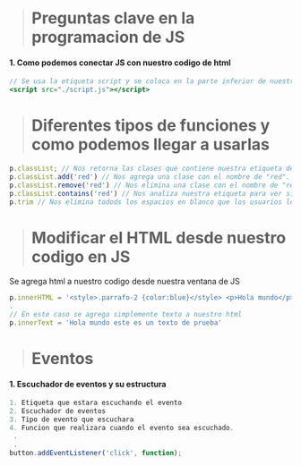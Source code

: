 > # Preguntas clave en la programacion de JS
#### 1. Como podemos conectar JS con nuestro codigo de html
```jsx
// Se usa la etiqueta script y se coloca en la parte inferior de nuestro codigo html
<script src="./script.js"></script>
```

> # Diferentes tipos de funciones y como podemos llegar a usarlas
```jsx
p.classList; // Nos retorna las clases que contiene nuestra etiqueta de p.
p.classList.add('red') // Nos agrega una clase con el nombre de "red".
p.classList.remove('red') // Nos elimina una clase con el nombre de "red".
p.classList.contains('red') // Nos analiza nuestra etiqueta para ver si contiene una etiqueta con el nombre de red.
p.trim // Nos elimina todods los espacios en blanco que los usuarios le incluyan a nuestro formulario.
```

> # Modificar el HTML desde nuestro codigo en JS
Se agrega html a nuestro codigo desde nuestra ventana de JS
```jsx
p.innerHTML = '<style>.parrafo-2 {color:blue}</style> <p>Hola mundo</p>'.
.
// En este caso se agrega simplemente texto a nuestro html
p.innerText = 'Hola mundo este es un texto de prueba'
```

> # Eventos
#### 1. Escuchador de eventos y su estructura
```jsx
1. Etiqueta que estara escuchando el evento
2. Escuchador de eventos
3. Tipo de evento que escuchara
4. Funcion que realizara cuando el evento sea escuchado.
 .
 .
button.addEventListener('click', function);
```
